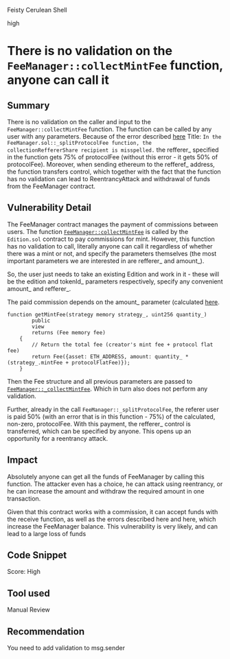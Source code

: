 Feisty Cerulean Shell

high

# There is no validation on the `FeeManager::collectMintFee` function, anyone can call it

## Summary
There is no validation on the caller and input to the `FeeManager::collectMintFee` function. The function can be called by any user with any parameters. Because of the error described [here](https://github.com/sherlock-audit/2024-04-titles-BengalCatBalu/issues/3) Title: `In the FeeManager.sol::_splitProtocolFee function, the collectionReffererShare recipient is misspelled.` the refferer_ specified in the function gets 75% of protocolFee (without this error - it gets 50% of protocolFee). Moreover, when sending ethereum to the refferef_ address, the function transfers control, which together with the fact that the function has no validation can lead to ReentrancyAttack and withdrawal of funds from the FeeManager contract.

## Vulnerability Detail
The FeeManager contract manages the payment of commissions between users.  The function [`FeeManager::collectMintFee`](https://github.com/sherlock-audit/2024-04-titles/blob/main/wallflower-contract-v2/src/fees/FeeManager.sol#L183-L183) is called by the `Edition.sol` contract to pay commissions for mint. However, this function has no validation to call, literally anyone can call it regardless of whether there was a mint or not, and specify the parameters themselves (the most important parameters we are interested in are refferer_ and amount_).

So, the user just needs to take an existing Edition and work in it - these will be the edition and tokenId_ parameters respectively, specify any convenient amount_ and refferer_.

The paid commission depends on the amount_ parameter (calculated [here](https://github.com/sherlock-audit/2024-04-titles/blob/main/wallflower-contract-v2/src/fees/FeeManager.sol#L250-L250).
```solidity
function getMintFee(strategy memory strategy_, uint256 quantity_)
        public
        view
        returns (Fee memory fee)
    {
        // Return the total fee (creator's mint fee + protocol flat fee)
        return Fee({asset: ETH_ADDRESS, amount: quantity_ * (strategy_.mintFee + protocolFlatFee)});
    }
```

Then the Fee structure and all previous parameters are passed to [`FeeManager::_collectMintFee`](https://github.com/sherlock-audit/2024-04-titles/blob/main/wallflower-contract-v2/src/fees/FeeManager.sol#L366-L366). Which in turn also does not perform any validation.

Further, already in the call `FeeManager::_splitProtocolFee`, the referer user is paid 50% (with an error that is in this function - 75%) of the calculated, non-zero, protocolFee. With this payment, the refferer_ control is transferred, which can be specified by anyone. This opens up an opportunity for a reentrancy attack.
## Impact
Absolutely anyone can get all the funds of FeeManager by calling this function. The attacker even has a choice, he can attack using reentrancy, or he can increase the amount and withdraw the required amount in one transaction.

Given that this contract works with a commission, it can accept funds with the receive function, as well as the errors described here and here, which increase the FeeManager balance. This vulnerability is very likely, and can lead to a large loss of funds
## Code Snippet

Score: High
## Tool used

Manual Review

## Recommendation
You need to add validation to msg.sender 